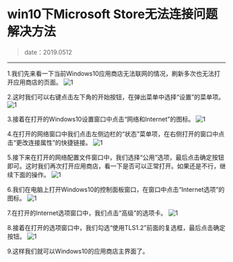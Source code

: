 # win10下Microsoft Store无法连接问题解决方法

> date：2019.0512
---

1.我们先来看一下当前Windows10应用商店无法联网的情况，刷新多次也无法打开应用商店的页面。
![1](/docPage/otherImgs/store-1.jpg)

2.这时我们可以右键点击左下角的开始按钮，在弹出菜单中选择“设置”的菜单项。
![1](/docPage/otherImgs/store-2.jpg)

3.接着在打开的Windows10设置窗口中点击“网络和Internet”的图标。
![1](/docPage/otherImgs/store-3.jpg)

4.在打开的网络窗口中我们点击左侧边栏的“状态”菜单项，在右侧打开的窗口中点击“更改连接属性”的快捷链接。
![1](/docPage/otherImgs/store-4.jpg)

5.接下来在打开的网络配置文件窗口中，我们选择“公用”选项，最后点击确定按钮即可。这时我们再次打开应用商店，看一下是否可以正常打开。如果还是不行，继续下面的操作。
![1](/docPage/otherImgs/store-5.jpg)

6.我们在电脑上打开Windows10的控制面板窗口，在窗口中点击“Internet选项”的图标。
![1](/docPage/otherImgs/store-6.jpg)

7.在打开的Internet选项窗口中，我们点击“高级”的选项卡。
![1](/docPage/otherImgs/store-7.jpg)

8.接着在打开的选项窗口中，我们勾选“使用TLS1.2”前面的复选框，最后点击确定按钮。
![1](/docPage/otherImgs/store-8.jpg)

9.这样我们就可以Windows10的应用商店主界面了。